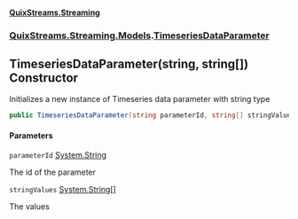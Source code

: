 #### [QuixStreams.Streaming](index.md 'index')
### [QuixStreams.Streaming.Models](QuixStreams.Streaming.Models.md 'QuixStreams.Streaming.Models').[TimeseriesDataParameter](TimeseriesDataParameter.md 'QuixStreams.Streaming.Models.TimeseriesDataParameter')

## TimeseriesDataParameter(string, string[]) Constructor

Initializes a new instance of Timeseries data parameter with string type

```csharp
public TimeseriesDataParameter(string parameterId, string[] stringValues);
```
#### Parameters

<a name='QuixStreams.Streaming.Models.TimeseriesDataParameter.TimeseriesDataParameter(string,string[]).parameterId'></a>

`parameterId` [System.String](https://docs.microsoft.com/en-us/dotnet/api/System.String 'System.String')

The id of the parameter

<a name='QuixStreams.Streaming.Models.TimeseriesDataParameter.TimeseriesDataParameter(string,string[]).stringValues'></a>

`stringValues` [System.String](https://docs.microsoft.com/en-us/dotnet/api/System.String 'System.String')[[]](https://docs.microsoft.com/en-us/dotnet/api/System.Array 'System.Array')

The values